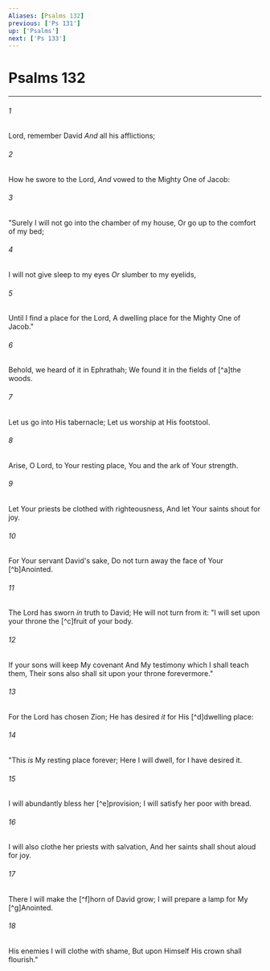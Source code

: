 ```yaml
---
Aliases: [Psalms 132]
previous: ['Ps 131']
up: ['Psalms']
next: ['Ps 133']
---
```

# Psalms 132

***


###### 1 
Lord, remember David _And_ all his afflictions; 

###### 2 
How he swore to the Lord, _And_ vowed to the Mighty One of Jacob: 

###### 3 
"Surely I will not go into the chamber of my house, Or go up to the comfort of my bed; 

###### 4 
I will not give sleep to my eyes _Or_ slumber to my eyelids, 

###### 5 
Until I find a place for the Lord, A dwelling place for the Mighty One of Jacob." 

###### 6 
Behold, we heard of it in Ephrathah; We found it in the fields of [^a]the woods. 

###### 7 
Let us go into His tabernacle; Let us worship at His footstool. 

###### 8 
Arise, O Lord, to Your resting place, You and the ark of Your strength. 

###### 9 
Let Your priests be clothed with righteousness, And let Your saints shout for joy. 

###### 10 
For Your servant David's sake, Do not turn away the face of Your [^b]Anointed. 

###### 11 
The Lord has sworn _in_ truth to David; He will not turn from it: "I will set upon your throne the [^c]fruit of your body. 

###### 12 
If your sons will keep My covenant And My testimony which I shall teach them, Their sons also shall sit upon your throne forevermore." 

###### 13 
For the Lord has chosen Zion; He has desired _it_ for His [^d]dwelling place: 

###### 14 
"This _is_ My resting place forever; Here I will dwell, for I have desired it. 

###### 15 
I will abundantly bless her [^e]provision; I will satisfy her poor with bread. 

###### 16 
I will also clothe her priests with salvation, And her saints shall shout aloud for joy. 

###### 17 
There I will make the [^f]horn of David grow; I will prepare a lamp for My [^g]Anointed. 

###### 18 
His enemies I will clothe with shame, But upon Himself His crown shall flourish."
